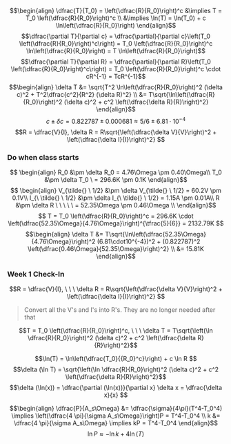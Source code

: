 $$\begin{align}
\dfrac{T}{T_0} = \left(\dfrac{R}{R_0}\right)^c &\implies T = T_0 \left(\dfrac{R}{R_0}\right)^c \\
&\implies \ln(T) = \ln(T_0) + c \ln\left(\dfrac{R}{R_0}\right)
\end{align}$$
$$\dfrac{\partial T}{\partial c} = \dfrac{\partial}{\partial c}\left(T_0 \left(\dfrac{R}{R_0}\right)^c\right) =  T_0 \left(\dfrac{R}{R_0}\right)^c \ln\left(\dfrac{R}{R_0}\right) = T \ln\left(\dfrac{R}{R_0}\right)$$
$$\dfrac{\partial T}{\partial R} = \dfrac{\partial}{\partial R}\left(T_0 \left(\dfrac{R}{R_0}\right)^c\right) = T_0 \left(\dfrac{R}{R_0}\right)^c \cdot cR^{-1} = TcR^{-1}$$
$$\begin{align}
\delta T &= \sqrt{T^2 \ln\left(\dfrac{R}{R_0}\right)^2 (\delta c)^2 + T^2\dfrac{c^2}{R^2} (\delta R)^2} \\
&= T\sqrt{\ln\left(\dfrac{R}{R_0}\right)^2 (\delta c)^2 + c^2 \left(\dfrac{\delta R}{R}\right)^2}
\end{align}$$
$$c \pm \delta c = 0.822787 \pm 0.000681 \approx 5/6 \pm 6.81 \cdot 10^{-4}$$
$$R = \dfrac{V}{I}, \delta R = R\sqrt{\left(\dfrac{\delta V}{V}\right)^2 + \left(\dfrac{\delta I}{I}\right)^2} $$



### Do when class starts
$$ \begin{align}
R_0 &\pm \delta R_0 = 4.76\Omega \pm 0.40\Omega\\
T_0 &\pm \delta T_0 \ = 296.6K \pm 0.1K
\end{align}$$
$$ \begin{align}
V_{\tilde{} \ 1/2} &\pm \delta V_{\tilde{} \ 1/2} = 60.2V \pm 0.1V\\
I_{\ \tilde{} \ 1/2} &\pm \delta I_{\ \tilde{} \ 1/2} = 1.15A \pm 0.01A\\
R &\pm \delta R \ \ \ \ \ = 52.35\Omega \pm 0.46\Omega \\
\end{align}$$
$$ T = T_0 \left(\dfrac{R}{R_0}\right)^c = 296.6K \cdot \left(\dfrac{52.35\Omega}{4.76\Omega}\right)^{\tfrac{5}{6}} = 2132.79K $$
$$\begin{align}
\delta T &= T\sqrt{\ln\left(\dfrac{52.35\Omega}{4.76\Omega}\right)^2 (6.81\cdot10^{-4})^2 + (0.822787)^2 \left(\dfrac{0.46\Omega}{52.35\Omega}\right)^2} \\
&= 15.81K
\end{align}$$





### Week 1 Check-In
$$R = \dfrac{V}{I}, \ \ \ \delta R = R\sqrt{\left(\dfrac{\delta V}{V}\right)^2 + \left(\dfrac{\delta I}{I}\right)^2} $$
> Convert all the V's and I's into R's. They are no longer needed after that

$$T = T_0 \left(\dfrac{R}{R_0}\right)^c, \ \ \ \delta T = T\sqrt{\left(\ln \dfrac{R}{R_0}\right)^2 (\delta c)^2 + c^2 \left(\dfrac{\delta R}{R}\right)^2}$$

$$\ln(T) = \ln\left(\dfrac{T_0}{{R_0}^c}\right) + c \ln R $$
$$\delta (\ln T) = \sqrt{\left(\ln \dfrac{R}{R_0}\right)^2 (\delta c)^2 + c^2 \left(\dfrac{\delta R}{R}\right)^2}$$
$$\delta (\ln(x)) = \dfrac{\partial (\ln(x))}{\partial x} \delta x = \dfrac{\delta x}{x} $$

$$\begin{align}
\dfrac{P}{A_s\Omega} &= \dfrac{\sigma}{4\pi}(T^4-T_0^4) \implies \left(\dfrac{4 \pi}{\sigma A_s\Omega}\right)P = T^4-T_0^4 \\
k &= \dfrac{4 \pi}{\sigma A_s\Omega} \implies kP = T^4-T_0^4
\end{align}$$
$$\ln P \approx -\ln k + 4\ln(T)$$

